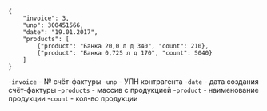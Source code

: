 ```
{
    "invoice": 3,
    "unp": 300451566,
    "date": "19.01.2017",
    "products": [
        {"product": "Банка 20,0 л д 340", "count": 210},
        {"product": "Банка 0,725 л д 170", "count": 5040}
    ]
}
```

-`invoice` - № счёт-фактуры
-`unp` - УПН контрагента
-`date` - дата создания счёт-фактуры
-`products` - массив с продукцией
    -`product` - наименование продукции
    -`count` - кол-во продукции
